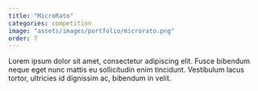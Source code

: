 ```yaml
---
title: "MicroRato"
categories: competition
image: "assets/images/portfolio/microrato.png"
order: 7
---
```


Lorem ipsum dolor sit amet, consectetur adipiscing elit. Fusce bibendum neque eget nunc mattis eu sollicitudin enim tincidunt. Vestibulum lacus tortor, ultricies id dignissim ac, bibendum in velit.